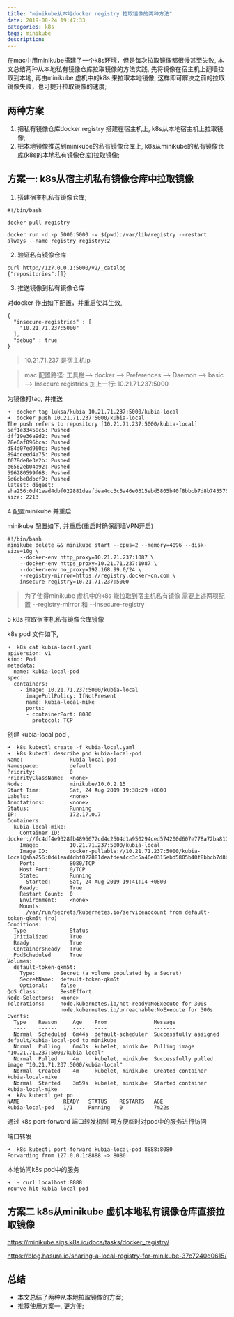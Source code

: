 ```yaml
---
title: "minikube从本地docker registry 拉取镜像的两种方法"
date: 2019-08-24 19:47:33
categories: k8s
tags: minikube
description:
---
```

在mac中用minikube搭建了一个k8s环境，但是每次拉取镜像都很慢甚至失败, 本文总结两种从本地私有镜像仓库拉取镜像的方法实践, 先将镜像在宿主机上翻墙拉取到本地, 再由minikube 虚机中的k8s 来拉取本地镜像, 这样即可解决之前的拉取镜像失败，也可提升拉取镜像的速度;
<!--more-->

## 两种方案
1. 把私有镜像仓库docker registry 搭建在宿主机上, k8s从本地宿主机上拉取镜像;
2. 把本地镜像推送到minikube的私有镜像仓库上, k8s从minikube的私有镜像仓库(k8s的本地私有镜像仓库)拉取镜像;

## 方案一: k8s从宿主机私有镜像仓库中拉取镜像

1. 搭建宿主机私有镜像仓库; 

```shell
#!/bin/bash 

docker pull registry

docker run -d -p 5000:5000 -v $(pwd):/var/lib/registry --restart always --name registry registry:2 
```

2. 验证私有镜像仓库

```shell
curl http://127.0.0.1:5000/v2/_catalog
{"repositories":[]}
```

3. 推送镜像到私有镜像仓库

对docker 作出如下配置，并重启使其生效,

```shell
{
  "insecure-registries" : [
    "10.21.71.237:5000"
  ],
  "debug" : true
}

```

> 10.21.71.237 是宿主机ip 

> mac 配置路径:  工具栏--> docker --> Preferences --> Daemon --> basic --> Insecure registries 加上一行:  10.21.71.237:5000

为镜像打tag, 并推送

```shell
➜  docker tag luksa/kubia 10.21.71.237:5000/kubia-local
➜  docker push 10.21.71.237:5000/kubia-local
The push refers to repository [10.21.71.237:5000/kubia-local]
5ef1e33458c5: Pushed
dff19e36a9d2: Pushed
28e6af096bca: Pushed
d84d07ed960c: Pushed
894dceed4a75: Pushed
f078de0e3e2b: Pushed
e6562eb04a92: Pushed
596280599f68: Pushed
5d6cbe0dbcf9: Pushed
latest: digest: sha256:0d41ead4dbf022881deafdea4cc3c5a46e0315ebd5805b40f8bbcb7d8b745575 size: 2213
```

4 配置minikube 并重启

minikube 配置如下, 并重启(重启时确保翻墙VPN开启)

```shell
#!/bin/bash
minikube delete && minikube start --cpus=2 --memory=4096 --disk-size=10g \
	--docker-env http_proxy=10.21.71.237:1087 \
	--docker-env https_proxy=10.21.71.237:1087 \
	--docker-env no_proxy=192.168.99.0/24 \
	--registry-mirror=https://registry.docker-cn.com \
  --insecure-registry=10.21.71.237:5000
```

> 为了使得minikube 虚机中的k8s 能拉取到宿主机私有镜像 需要上述两项配置  --registry-mirror 和 --insecure-registry

5 k8s 拉取宿主机私有镜像仓库镜像

k8s pod 文件如下, 
```shell
➜  k8s cat kubia-local.yaml
apiVersion: v1
kind: Pod
metadata:
  name: kubia-local-pod
spec:
  containers:
    - image: 10.21.71.237:5000/kubia-local
      imagePullPolicy: IfNotPresent
      name: kubia-local-mike
      ports:
      - containerPort: 8080
        protocol: TCP
```

创建 kubia-local pod ,

```shell
➜  k8s kubectl create -f kubia-local.yaml
➜  k8s kubectl describe pod kubia-local-pod
Name:               kubia-local-pod
Namespace:          default
Priority:           0
PriorityClassName:  <none>
Node:               minikube/10.0.2.15
Start Time:         Sat, 24 Aug 2019 19:38:29 +0800
Labels:             <none>
Annotations:        <none>
Status:             Running
IP:                 172.17.0.7
Containers:
  kubia-local-mike:
    Container ID:   docker://fc4df4e9328fb4896672cd4c2504d1a950294ced574200d607e778a72ba8100a
    Image:          10.21.71.237:5000/kubia-local
    Image ID:       docker-pullable://10.21.71.237:5000/kubia-local@sha256:0d41ead4dbf022881deafdea4cc3c5a46e0315ebd5805b40f8bbcb7d8b745575
    Port:           8080/TCP
    Host Port:      0/TCP
    State:          Running
      Started:      Sat, 24 Aug 2019 19:41:14 +0800
    Ready:          True
    Restart Count:  0
    Environment:    <none>
    Mounts:
      /var/run/secrets/kubernetes.io/serviceaccount from default-token-qkm5t (ro)
Conditions:
  Type              Status
  Initialized       True
  Ready             True
  ContainersReady   True
  PodScheduled      True
Volumes:
  default-token-qkm5t:
    Type:        Secret (a volume populated by a Secret)
    SecretName:  default-token-qkm5t
    Optional:    false
QoS Class:       BestEffort
Node-Selectors:  <none>
Tolerations:     node.kubernetes.io/not-ready:NoExecute for 300s
                 node.kubernetes.io/unreachable:NoExecute for 300s
Events:
  Type    Reason     Age    From               Message
  ----    ------     ----   ----               -------
  Normal  Scheduled  6m44s  default-scheduler  Successfully assigned default/kubia-local-pod to minikube
  Normal  Pulling    6m43s  kubelet, minikube  Pulling image "10.21.71.237:5000/kubia-local"
  Normal  Pulled     4m     kubelet, minikube  Successfully pulled image "10.21.71.237:5000/kubia-local"
  Normal  Created    4m     kubelet, minikube  Created container kubia-local-mike
  Normal  Started    3m59s  kubelet, minikube  Started container kubia-local-mike
➜  k8s kubectl get po
NAME              READY   STATUS    RESTARTS   AGE
kubia-local-pod   1/1     Running   0          7m22s
```

通过 k8s port-forward 端口转发机制 可方便临时对pod中的服务进行访问

端口转发
```shell
➜  k8s kubectl port-forward kubia-local-pod 8888:8080
Forwarding from 127.0.0.1:8888 -> 8080
```

本地访问k8s pod中的服务

```shell
➜  ~ curl localhost:8888
You've hit kubia-local-pod

```

## 方案二 k8s从minikube 虚机本地私有镜像仓库直接拉取镜像

https://minikube.sigs.k8s.io/docs/tasks/docker_registry/

https://blog.hasura.io/sharing-a-local-registry-for-minikube-37c7240d0615/

## 总结
- 本文总结了两种从本地拉取镜像的方案;
- 推荐使用方案一, 更方便;

